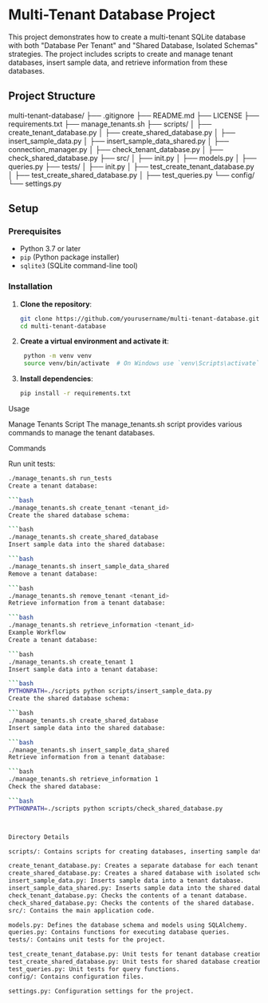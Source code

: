 # Multi-Tenant Database Project

This project demonstrates how to create a multi-tenant SQLite database with both "Database Per Tenant" and "Shared Database, Isolated Schemas" strategies. The project includes scripts to create and manage tenant databases, insert sample data, and retrieve information from these databases.

## Project Structure

multi-tenant-database/
├── .gitignore
├── README.md
├── LICENSE
├── requirements.txt
├── manage_tenants.sh
├── scripts/
│ ├── create_tenant_database.py
│ ├── create_shared_database.py
│ ├── insert_sample_data.py
│ ├── insert_sample_data_shared.py
│ ├── connection_manager.py
│ ├── check_tenant_database.py
│ ├── check_shared_database.py
├── src/
│ ├── init.py
│ ├── models.py
│ ├── queries.py
├── tests/
│ ├── init.py
│ ├── test_create_tenant_database.py
│ ├── test_create_shared_database.py
│ ├── test_queries.py
└── config/
└── settings.py



## Setup

### Prerequisites

- Python 3.7 or later
- `pip` (Python package installer)
- `sqlite3` (SQLite command-line tool)

### Installation

1. **Clone the repository**:
   ```bash
   git clone https://github.com/yourusername/multi-tenant-database.git
   cd multi-tenant-database

2. **Create a virtual environment and activate it**:
   ```bash
    python -m venv venv
    source venv/bin/activate  # On Windows use `venv\Scripts\activate`

3. **Install dependencies**:
   ```bash
   pip install -r requirements.txt


Usage

Manage Tenants Script
The manage_tenants.sh script provides various commands to manage the tenant databases.


Commands

Run unit tests:

```bash
./manage_tenants.sh run_tests
Create a tenant database:

```bash
./manage_tenants.sh create_tenant <tenant_id>
Create the shared database schema:

```bash
./manage_tenants.sh create_shared_database
Insert sample data into the shared database:

```bash
./manage_tenants.sh insert_sample_data_shared
Remove a tenant database:

```bash
./manage_tenants.sh remove_tenant <tenant_id>
Retrieve information from a tenant database:

```bash
./manage_tenants.sh retrieve_information <tenant_id>
Example Workflow
Create a tenant database:

```bash
./manage_tenants.sh create_tenant 1
Insert sample data into a tenant database:

```bash
PYTHONPATH=./scripts python scripts/insert_sample_data.py
Create the shared database schema:

```bash
./manage_tenants.sh create_shared_database
Insert sample data into the shared database:

```bash
./manage_tenants.sh insert_sample_data_shared
Retrieve information from a tenant database:

```bash
./manage_tenants.sh retrieve_information 1
Check the shared database:

```bash
PYTHONPATH=./scripts python scripts/check_shared_database.py



Directory Details

scripts/: Contains scripts for creating databases, inserting sample data, and checking database contents.

create_tenant_database.py: Creates a separate database for each tenant.
create_shared_database.py: Creates a shared database with isolated schemas for tenants.
insert_sample_data.py: Inserts sample data into a tenant database.
insert_sample_data_shared.py: Inserts sample data into the shared database.
check_tenant_database.py: Checks the contents of a tenant database.
check_shared_database.py: Checks the contents of the shared database.
src/: Contains the main application code.

models.py: Defines the database schema and models using SQLAlchemy.
queries.py: Contains functions for executing database queries.
tests/: Contains unit tests for the project.

test_create_tenant_database.py: Unit tests for tenant database creation.
test_create_shared_database.py: Unit tests for shared database creation.
test_queries.py: Unit tests for query functions.
config/: Contains configuration files.

settings.py: Configuration settings for the project.


